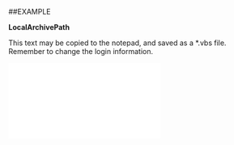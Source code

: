 

##EXAMPLE

**LocalArchivePath**

This text may be copied to the notepad, and saved as a *.vbs file. Remember to change the login information.

![](../../Examples/vbs/SOSettings.LocalArchivePath.vbs.txt)





